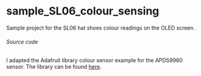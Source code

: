 # sample_SL06_colour_sensing
Sample project for the SL06 hat shoes colour readings on the OLED screen.

###### Source code

I adapted the Adafruit library colour sensor example for the APDS9960 sensor. The library can be found [here](https://github.com/adafruit/Adafruit_APDS9960).
